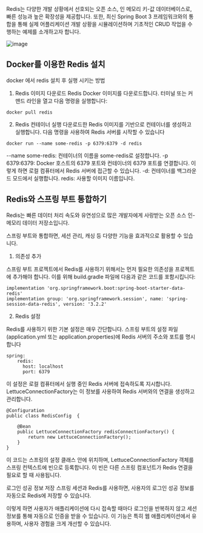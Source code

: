 



Redis는 다양한 개발 상황에서 선호되는 오픈 소스, 인 메모리 키-값 데이터베이스로, 빠른 성능과 높은 확장성을 제공합니다. 또한, 최신 Spring Boot 3 프레임워크와의 통합을 통해 실제 어플리케이션 개발 상황을 시뮬레이션하며 기초적인 CRUD 작업을 수행하는 예제를 소개하고자 합니다.

![image](https://github.com/soobinJung/SpringBootRedisDocker/assets/66097044/84d9630b-cb86-4eb8-b60c-f9bba7eca834)


## Docker를 이용한 Redis 설치
docker 에서 redis 설치 후 실행 시키는 방법

1. Redis 이미지 다운로드
Redis Docker 이미지를 다운로드합니다. 터미널 또는 커맨드 라인을 열고 다음 명령을 실행합니다:


```
docker pull redis
```

2. Redis 컨테이너 실행
다운로드한 Redis 이미지를 기반으로 컨테이너를 생성하고 실행합니다. 다음 명령을 사용하여 Redis 서버를 시작할 수 있습니다


```
docker run --name some-redis -p 6379:6379 -d redis
```

--name some-redis: 컨테이너의 이름을 some-redis로 설정합니다.
-p 6379:6379: Docker 호스트의 6379 포트와 컨테이너의 6379 포트를 연결합니다. 이렇게 하면 로컬 컴퓨터에서 Redis 서버에 접근할 수 있습니다.
-d: 컨테이너를 백그라운드 모드에서 실행합니다.
redis: 사용할 이미지 이름입니다.


## Redis와 스프링 부트 통합하기
Redis는 빠른 데이터 처리 속도와 유연성으로 많은 개발자에게 사랑받는 오픈 소스 인-메모리 데이터 저장소입니다.

스프링 부트와 통합하면, 세션 관리, 캐싱 등 다양한 기능을 효과적으로 활용할 수 있습니다.

1. 의존성 추가

스프링 부트 프로젝트에서 Redis를 사용하기 위해서는 먼저 필요한 의존성을 프로젝트에 추가해야 합니다. 이를 위해 build.gradle 파일에 다음과 같은 코드를 포함시킵니다:


```
implementation 'org.springframework.boot:spring-boot-starter-data-redis'
implementation group: 'org.springframework.session', name: 'spring-session-data-redis', version: '3.2.2'
```

2. Redis 설정

Redis를 사용하기 위한 기본 설정은 매우 간단합니다. 스프링 부트의 설정 파일(application.yml 또는 application.properties)에 Redis 서버의 주소와 포트를 명시합니다

```
spring:
    redis:
      host: localhost
      port: 6379
```



이 설정은 로컬 컴퓨터에서 실행 중인 Redis 서버에 접속하도록 지시합니다. LettuceConnectionFactory는 이 정보를 사용하여 Redis 서버와의 연결을 생성하고 관리합니다.


```
@Configuration
public class RedisConfig  {

    @Bean
    public LettuceConnectionFactory redisConnectionFactory() {
        return new LettuceConnectionFactory();
    }
}
```



이 코드는 스프링의 설정 클래스 안에 위치하며, LettuceConnectionFactory 객체를 스프링 컨텍스트에 빈으로 등록합니다. 이 빈은 다른 스프링 컴포넌트가 Redis 연결을 필요로 할 때 사용됩니다.



로그인 성공 정보 저장
스프링 세션과 Redis를 사용하면, 사용자의 로그인 성공 정보를 자동으로 Redis에 저장할 수 있습니다.


이렇게 하면 사용자가 애플리케이션에 다시 접속할 때마다 로그인을 반복하지 않고 세션 정보를 통해 자동으로 인증을 받을 수 있습니다. 이 기능은 특히 웹 애플리케이션에서 유용하며, 사용자 경험을 크게 개선할 수 있습니다. 


